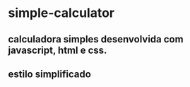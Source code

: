 # simple-calculator

## calculadora simples desenvolvida com javascript, html e css. 
## estilo simplificado